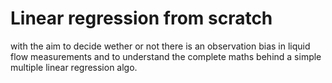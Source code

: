 # Linear regression from scratch

with the aim to decide wether or not there is an observation bias in liquid flow measurements and to understand the complete maths behind a simple multiple linear regression algo.
